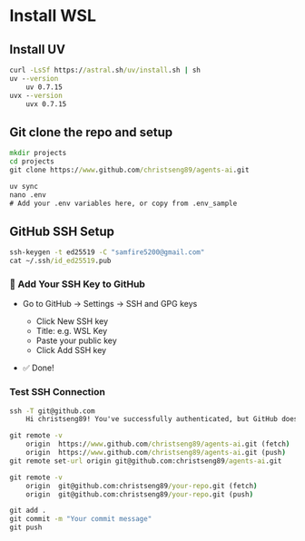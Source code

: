 # Install WSL

## Install UV
```cmd
curl -LsSf https://astral.sh/uv/install.sh | sh
uv --version
    uv 0.7.15
uvx --version
    uvx 0.7.15
```

## Git clone the repo and setup
```cmd
mkdir projects
cd projects
git clone https://www.github.com/christseng89/agents-ai.git

uv sync
nano .env
# Add your .env variables here, or copy from .env_sample    
```

## GitHub SSH Setup
```cmd
ssh-keygen -t ed25519 -C "samfire5200@gmail.com"
cat ~/.ssh/id_ed25519.pub
```

### 📝 Add Your SSH Key to GitHub
- Go to GitHub → Settings → SSH and GPG keys
    - Click New SSH key
    - Title: e.g. WSL Key
    - Paste your public key
    - Click Add SSH key

- ✅ Done!

### Test SSH Connection
```cmd
ssh -T git@github.com
    Hi christseng89! You've successfully authenticated, but GitHub does not provide shell access

git remote -v
    origin  https://www.github.com/christseng89/agents-ai.git (fetch)
    origin  https://www.github.com/christseng89/agents-ai.git (push)
git remote set-url origin git@github.com:christseng89/agents-ai.git

git remote -v
    origin  git@github.com:christseng89/your-repo.git (fetch)
    origin  git@github.com:christseng89/your-repo.git (push)

git add .
git commit -m "Your commit message"
git push     
```
